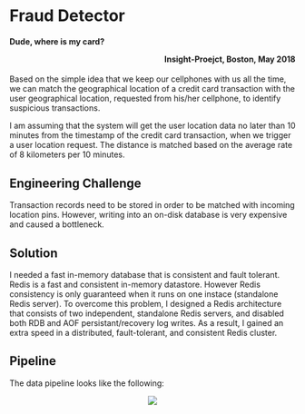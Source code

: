 # Fraud Detector
#### Dude, where is my card? <p align="right">Insight-Proejct, Boston, May 2018</p>

Based on the simple idea that we keep our cellphones with us all the time, we can match the geographical location of a credit card transaction with the user geographical location, requested from his/her cellphone, to identify suspicious transactions.

I am assuming that the system will get the user location data no later than 10 minutes from the timestamp of the credit card transaction, when we trigger a user location request. The distance is matched based on the average rate of 8 kilometers per 10 minutes.

## Engineering Challenge
Transaction records need to be stored in order to be matched with incoming location pins. However, writing into an on-disk database is very expensive and caused a bottleneck.

## Solution
I needed a fast in-memory database that is consistent and fault tolerant.
Redis is a fast and consistent in-memory datastore. However Redis consistency is only guaranteed when it runs on one instace (standalone Redis server).
To overcome this problem, I designed a Redis architecture that consists of two independent, standalone Redis servers, and disabled both RDB and AOF persistant/recovery log writes. As a result, I gained an extra speed in a distributed, fault-tolerant, and consistent Redis cluster.

## Pipeline
The data pipeline looks like the following:
<p align="center">
  <img src="https://user-images.githubusercontent.com/10068563/40402638-d431b686-5e1a-11e8-9c22-efdec79be42f.png"/>
</p>
